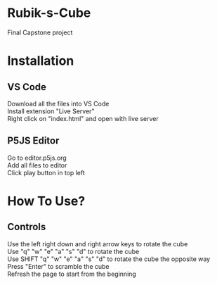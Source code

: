 # Rubik-s-Cube
Final Capstone project

# Installation
## VS Code
Download all the files into VS Code \
Install extension "Live Server" \
Right click on "index.html" and open with live server

## P5JS Editor
Go to editor.p5js.org \
Add all files to editor \
Click play button in top left

# How To Use?
## Controls
Use the left right down and right arrow keys to rotate the cube \
Use "q" "w" "e" "a" "s" "d" to rotate the cube \
Use SHIFT "q" "w" "e" "a" "s" "d" to rotate the cube the opposite way \
Press "Enter" to scramble the cube \
Refresh the page to start from the beginning
